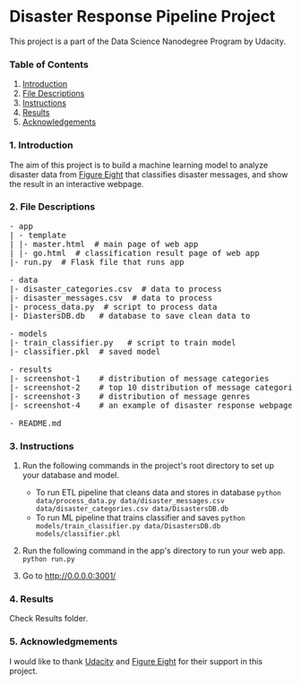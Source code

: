 # Disaster Response Pipeline Project
This project is a part of the Data Science Nanodegree Program by Udacity.

### Table of Contents
1. [Introduction](#introduction)
2. [File Descriptions](#filedescriptions)
3. [Instructions](#instructions)
4. [Results](#results)
5. [Acknowledgements](#acknowledgmements)

### 1. Introduction <a name="introduction"></a> 
The aim of this project is to build a machine learning model to analyze disaster data from [Figure Eight](https://www.figure-eight.com/) that classifies disaster messages, and show the result in an interactive webpage.

### 2. File Descriptions <a name="filedescriptions"></a>
<pre>
- app
| - template
| |- master.html  # main page of web app
| |- go.html  # classification result page of web app
|- run.py  # Flask file that runs app

- data
|- disaster_categories.csv  # data to process 
|- disaster_messages.csv  # data to process
|- process_data.py  # script to process data
|- DiastersDB.db   # database to save clean data to

- models
|- train_classifier.py   # script to train model
|- classifier.pkl  # saved model 

- results
|- screenshot-1    # distribution of message categories
|- screenshot-2    # top 10 distribution of message categories in percentage
|- screenshot-3    # distribution of message genres
|- screenshot-4    # an example of disaster response webpage

- README.md
</pre>

### 3. Instructions <a name="instructions"></a>
1. Run the following commands in the project's root directory to set up your database and model.

    - To run ETL pipeline that cleans data and stores in database
        `python data/process_data.py data/disaster_messages.csv data/disaster_categories.csv data/DisastersDB.db`
    - To run ML pipeline that trains classifier and saves
        `python models/train_classifier.py data/DisastersDB.db models/classifier.pkl`

2. Run the following command in the app's directory to run your web app.
    `python run.py`

3. Go to http://0.0.0.0:3001/

### 4. Results <a name="results"></a>
Check Results folder.
<!-- ![screenshot-1](https://github.com/duongquangduc/Disaster-Response-Pipelines/blob/master/results/screenshot-1.png)
![screenshot-2](https://github.com/duongquangduc/Disaster-Response-Pipelines/blob/master/results/screenshot-2.png)
![screenshot-3](https://github.com/duongquangduc/Disaster-Response-Pipelines/blob/master/results/screenshot-3.png)
![screenshot-4](https://github.com/duongquangduc/Disaster-Response-Pipelines/blob/master/results/screenshot-4.png) -->

### 5. Acknowledgmements <a name="acknowledgmements"></a>
I would like to thank [Udacity](https://www.udacity.com/) and [Figure Eight](https://www.figure-eight.com) for their support in this project.
